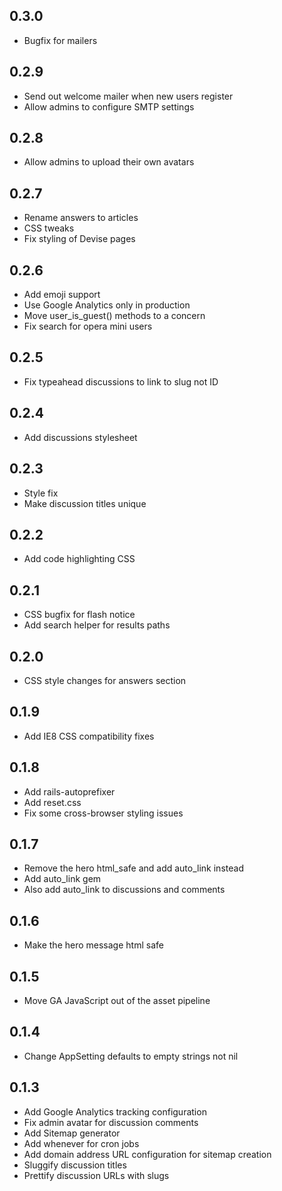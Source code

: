 0.3.0
-----

- Bugfix for mailers

0.2.9
-----

- Send out welcome mailer when new users register
- Allow admins to configure SMTP settings

0.2.8
-----

- Allow admins to upload their own avatars

0.2.7
-----

- Rename answers to articles
- CSS tweaks
- Fix styling of Devise pages

0.2.6
-----

- Add emoji support
- Use Google Analytics only in production
- Move user_is_guest() methods to a concern
- Fix search for opera mini users

0.2.5
-----

- Fix typeahead discussions to link to slug not ID

0.2.4
-----

- Add discussions stylesheet

0.2.3
-----

- Style fix
- Make discussion titles unique

0.2.2
-----

- Add code highlighting CSS

0.2.1
-----

- CSS bugfix for flash notice
- Add search helper for results paths

0.2.0
-----

- CSS style changes for answers section

0.1.9
-----

- Add IE8 CSS compatibility fixes

0.1.8
-----

- Add rails-autoprefixer
- Add reset.css
- Fix some cross-browser styling issues

0.1.7
-----

- Remove the hero html_safe and add auto_link instead
- Add auto_link gem
- Also add auto_link to discussions and comments

0.1.6
-----

- Make the hero message html safe

0.1.5
-----

- Move GA JavaScript out of the asset pipeline

0.1.4
-----

- Change AppSetting defaults to empty strings not nil

0.1.3
-----

- Add Google Analytics tracking configuration
- Fix admin avatar for discussion comments
- Add Sitemap generator
- Add whenever for cron jobs
- Add domain address URL configuration for sitemap creation
- Sluggify discussion titles
- Prettify discussion URLs with slugs